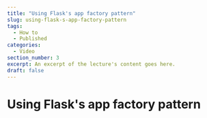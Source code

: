 ```yaml
---
title: "Using Flask's app factory pattern"
slug: using-flask-s-app-factory-pattern
tags:
  - How to
  - Published
categories:
  - Video
section_number: 3
excerpt: An excerpt of the lecture's content goes here.
draft: false
---
```


# Using Flask's app factory pattern